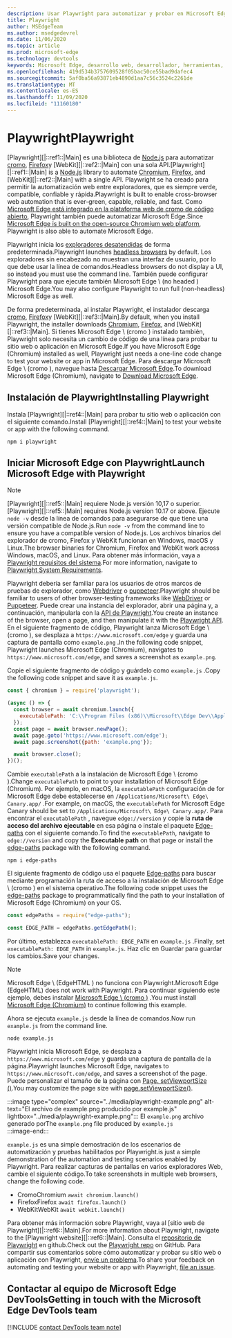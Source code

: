 ```yaml
---
description: Usar Playwright para automatizar y probar en Microsoft Edge
title: Playwright
author: MSEdgeTeam
ms.author: msedgedevrel
ms.date: 11/06/2020
ms.topic: article
ms.prod: microsoft-edge
ms.technology: devtools
keywords: Microsoft Edge, desarrollo web, desarrollador, herramientas, automatización, prueba, playwright, nodo, JavaScript, NPM
ms.openlocfilehash: 419d534b3757609528f05bac50ce55bad9dafec4
ms.sourcegitcommit: 5af0ba56a93871eb4890d1aa7c56c3524c2261de
ms.translationtype: MT
ms.contentlocale: es-ES
ms.lasthandoff: 11/09/2020
ms.locfileid: "11160180"
---
```

# <span data-ttu-id="53b25-104">Playwright</span><span class="sxs-lookup"><span data-stu-id="53b25-104">Playwright</span></span>  

<span data-ttu-id="53b25-105">[Playwright][|::ref1::|Main] es una biblioteca de [Node.js][NodejsMain] para automatizar [cromo][ChromiumHome], [Firefox][FirefoxMain]y [WebKit][|::ref2::|Main] con una sola API.</span><span class="sxs-lookup"><span data-stu-id="53b25-105">[Playwright][|::ref1::|Main] is a [Node.js][NodejsMain] library to automate [Chromium][ChromiumHome], [Firefox][FirefoxMain], and [WebKit][|::ref2::|Main] with a single API.</span></span>  <span data-ttu-id="53b25-106">Playwright se ha creado para permitir la automatización web entre exploradores, que es siempre verde, compatible, confiable y rápida.</span><span class="sxs-lookup"><span data-stu-id="53b25-106">Playwright is built to enable cross-browser web automation that is ever-green, capable, reliable, and fast.</span></span>  <span data-ttu-id="53b25-107">Como [Microsoft Edge está integrado en la plataforma web de cromo de código abierto][MicrosoftBlogsWindowsExperience20181206], Playwright también puede automatizar Microsoft Edge.</span><span class="sxs-lookup"><span data-stu-id="53b25-107">Since [Microsoft Edge is built on the open-source Chromium web platform][MicrosoftBlogsWindowsExperience20181206], Playwright is also able to automate Microsoft Edge.</span></span>  

<span data-ttu-id="53b25-108">Playwright inicia los [exploradores desatendidas][WikiHeadlessBrowser] de forma predeterminada.</span><span class="sxs-lookup"><span data-stu-id="53b25-108">Playwright launches [headless browsers][WikiHeadlessBrowser] by default.</span></span>  <span data-ttu-id="53b25-109">Los exploradores sin encabezado no muestran una interfaz de usuario, por lo que debe usar la línea de comandos.</span><span class="sxs-lookup"><span data-stu-id="53b25-109">Headless browsers do not display a UI, so instead you must use the command line.</span></span>  <span data-ttu-id="53b25-110">También puede configurar Playwright para que ejecute también Microsoft Edge \ (no headed \) Microsoft Edge.</span><span class="sxs-lookup"><span data-stu-id="53b25-110">You may also configure Playwright to run full \(non-headless\) Microsoft Edge as well.</span></span>  

<span data-ttu-id="53b25-111">De forma predeterminada, al instalar Playwright, el instalador descarga [cromo][ChromiumHome], [Firefox][FirefoxMain]y [WebKit][|::ref3::|Main].</span><span class="sxs-lookup"><span data-stu-id="53b25-111">By default, when you install Playwright, the installer downloads [Chromium][ChromiumHome], [Firefox][FirefoxMain], and [WebKit][|::ref3::|Main].</span></span>  <span data-ttu-id="53b25-112">Si tienes Microsoft Edge \ (cromo \) instalado también, Playwright solo necesita un cambio de código de una línea para probar tu sitio web o aplicación en Microsoft Edge.</span><span class="sxs-lookup"><span data-stu-id="53b25-112">If you have Microsoft Edge \(Chromium\) installed as well, Playwright just needs a one-line code change to test your website or app in Microsoft Edge.</span></span>  <span data-ttu-id="53b25-113">Para descargar Microsoft Edge \ (cromo \), navegue hasta [Descargar Microsoft Edge][MicrosoftEdgeDownload].</span><span class="sxs-lookup"><span data-stu-id="53b25-113">To download Microsoft Edge \(Chromium\), navigate to [Download Microsoft Edge][MicrosoftEdgeDownload].</span></span>  

## <span data-ttu-id="53b25-114">Instalación de Playwright</span><span class="sxs-lookup"><span data-stu-id="53b25-114">Installing Playwright</span></span>  

<span data-ttu-id="53b25-115">Instala [Playwright][|::ref4::|Main] para probar tu sitio web o aplicación con el siguiente comando.</span><span class="sxs-lookup"><span data-stu-id="53b25-115">Install [Playwright][|::ref4::|Main] to test your website or app with the following command.</span></span>  

```shell
npm i playwright
```  

## <span data-ttu-id="53b25-116">Iniciar Microsoft Edge con Playwright</span><span class="sxs-lookup"><span data-stu-id="53b25-116">Launch Microsoft Edge with Playwright</span></span>  

> [!NOTE]
> <span data-ttu-id="53b25-117">[Playwright][|::ref5::|Main] requiere Node.js versión 10,17 o superior.</span><span class="sxs-lookup"><span data-stu-id="53b25-117">[Playwright][|::ref5::|Main] requires Node.js version 10.17 or above.</span></span> <span data-ttu-id="53b25-118">Ejecute `node -v` desde la línea de comandos para asegurarse de que tiene una versión compatible de Node.js.</span><span class="sxs-lookup"><span data-stu-id="53b25-118">Run `node -v` from the command line to ensure you have a compatible version of Node.js.</span></span>  <span data-ttu-id="53b25-119">Los archivos binarios del explorador de cromo, Firefox y WebKit funcionan en Windows, macOS y Linux.</span><span class="sxs-lookup"><span data-stu-id="53b25-119">The browser binaries for Chromium, Firefox and WebKit work across Windows, macOS, and Linux.</span></span> <span data-ttu-id="53b25-120">Para obtener más información, vaya a [Playwright requisitos del sistema][PlaywrightSystemRequirements].</span><span class="sxs-lookup"><span data-stu-id="53b25-120">For more information, navigate to [Playwright System Requirements][PlaywrightSystemRequirements].</span></span>  

<span data-ttu-id="53b25-121">Playwright debería ser familiar para los usuarios de otros marcos de pruebas de explorador, como [Webdriver][WebDriverChromiumMain] o [puppeteer][PuppeteerMain].</span><span class="sxs-lookup"><span data-stu-id="53b25-121">Playwright should be familiar to users of other browser-testing frameworks like [WebDriver][WebDriverChromiumMain] or [Puppeteer][PuppeteerMain].</span></span>  <span data-ttu-id="53b25-122">Puede crear una instancia del explorador, abrir una página y, a continuación, manipularla con la [API de Playwright][PlaywrightAPIReference].</span><span class="sxs-lookup"><span data-stu-id="53b25-122">You create an instance of the browser, open a page, and then manipulate it with the [Playwright API][PlaywrightAPIReference].</span></span>  <span data-ttu-id="53b25-123">En el siguiente fragmento de código, Playwright lanza Microsoft Edge \ (cromo \), se desplaza a `https://www.microsoft.com/edge` y guarda una captura de pantalla como `example.png` .</span><span class="sxs-lookup"><span data-stu-id="53b25-123">In the following code snippet, Playwright launches Microsoft Edge \(Chromium\), navigates to `https://www.microsoft.com/edge`, and saves a screenshot as `example.png`.</span></span>  

<span data-ttu-id="53b25-124">Copie el siguiente fragmento de código y guárdelo como `example.js` .</span><span class="sxs-lookup"><span data-stu-id="53b25-124">Copy the following code snippet and save it as `example.js`.</span></span>  

```javascript
const { chromium } = require('playwright');

(async () => {
  const browser = await chromium.launch({
    executablePath: 'C:\\Program Files (x86)\\Microsoft\\Edge Dev\\Application\\msedge.exe'
  });
  const page = await browser.newPage();
  await page.goto('https://www.microsoft.com/edge');
  await page.screenshot({path: 'example.png'});

  await browser.close();
})();
```  

<span data-ttu-id="53b25-125">Cambie `executablePath` a la instalación de Microsoft Edge \ (cromo \).</span><span class="sxs-lookup"><span data-stu-id="53b25-125">Change `executablePath` to point to your installation of Microsoft Edge \(Chromium\).</span></span>  <span data-ttu-id="53b25-126">Por ejemplo, en macOS, la `executablePath` configuración de for Microsoft Edge debe establecerse en `/Applications/Microsoft\ Edge\ Canary.app/` .</span><span class="sxs-lookup"><span data-stu-id="53b25-126">For example, on macOS, the `executablePath` for Microsoft Edge Canary should be set to `/Applications/Microsoft\ Edge\ Canary.app/`.</span></span>  <span data-ttu-id="53b25-127">Para encontrar el `executablePath` , navegue `edge://version` y copie la **ruta de acceso del archivo ejecutable** en esa página o instale el paquete [Edge-paths][npmEdgePaths] con el siguiente comando.</span><span class="sxs-lookup"><span data-stu-id="53b25-127">To find the `executablePath`, navigate to `edge://version` and copy the **Executable path** on that page or install the [edge-paths][npmEdgePaths] package with the following command.</span></span>  

```shell
npm i edge-paths
```  

<span data-ttu-id="53b25-128">El siguiente fragmento de código usa el paquete [Edge-paths][npmEdgePaths] para buscar mediante programación la ruta de acceso a la instalación de Microsoft Edge \ (cromo \) en el sistema operativo.</span><span class="sxs-lookup"><span data-stu-id="53b25-128">The following code snippet uses the [edge-paths][npmEdgePaths] package to programmatically find the path to your installation of Microsoft Edge \(Chromium\) on your OS.</span></span>  

```javascript
const edgePaths = require("edge-paths");

const EDGE_PATH = edgePaths.getEdgePath();
```  

<span data-ttu-id="53b25-129">Por último, establezca `executablePath: EDGE_PATH` en `example.js` .</span><span class="sxs-lookup"><span data-stu-id="53b25-129">Finally, set `executablePath: EDGE_PATH` in `example.js`.</span></span>  <span data-ttu-id="53b25-130">Haz clic en Guardar para guardar los cambios.</span><span class="sxs-lookup"><span data-stu-id="53b25-130">Save your changes.</span></span>  

> [!NOTE]
> <span data-ttu-id="53b25-131">Microsoft Edge \ (EdgeHTML \) no funciona con Playwright.</span><span class="sxs-lookup"><span data-stu-id="53b25-131">Microsoft Edge \(EdgeHTML\) does not work with Playwright.</span></span>  <span data-ttu-id="53b25-132">Para continuar siguiendo este ejemplo, debes instalar [Microsoft Edge \ (cromo \)][MicrosoftEdgeDownload] .</span><span class="sxs-lookup"><span data-stu-id="53b25-132">You must install [Microsoft Edge \(Chromium\)][MicrosoftEdgeDownload] to continue following this example.</span></span>  

<span data-ttu-id="53b25-133">Ahora se ejecuta `example.js` desde la línea de comandos.</span><span class="sxs-lookup"><span data-stu-id="53b25-133">Now run `example.js` from the command line.</span></span>  

```shell
node example.js
```  

<span data-ttu-id="53b25-134">Playwright inicia Microsoft Edge, se desplaza a `https://www.microsoft.com/edge` y guarda una captura de pantalla de la página.</span><span class="sxs-lookup"><span data-stu-id="53b25-134">Playwright launches Microsoft Edge, navigates to `https://www.microsoft.com/edge`, and saves a screenshot of the page.</span></span>  <span data-ttu-id="53b25-135">Puede personalizar el tamaño de la página con [Page. setViewportSize ()][PlaywrightAPIPageSetViewport].</span><span class="sxs-lookup"><span data-stu-id="53b25-135">You may customize the page size with [page.setViewportSize()][PlaywrightAPIPageSetViewport].</span></span>  

:::image type="complex" source="../media/playwright-example.png" alt-text="El archivo de example.png producido por example.js" lightbox="../media/playwright-example.png":::
    <span data-ttu-id="53b25-137">El `example.png` archivo generado por</span><span class="sxs-lookup"><span data-stu-id="53b25-137">The `example.png` file produced by</span></span> `example.js`  
:::image-end:::  

`example.js` <span data-ttu-id="53b25-138">es una simple demostración de los escenarios de automatización y pruebas habilitados por Playwright.</span><span class="sxs-lookup"><span data-stu-id="53b25-138">is just a simple demonstration of the automation and testing scenarios enabled by Playwright.</span></span>  <span data-ttu-id="53b25-139">Para realizar capturas de pantallas en varios exploradores Web, cambie el siguiente código.</span><span class="sxs-lookup"><span data-stu-id="53b25-139">To take screenshots in multiple web browsers, change the following code.</span></span>  

*   <span data-ttu-id="53b25-140">Cromo</span><span class="sxs-lookup"><span data-stu-id="53b25-140">Chromium</span></span>  `await chromium.launch()`  
*   <span data-ttu-id="53b25-141">Firefox</span><span class="sxs-lookup"><span data-stu-id="53b25-141">Firefox</span></span>  `await firefox.launch()`  
*   <span data-ttu-id="53b25-142">WebKit</span><span class="sxs-lookup"><span data-stu-id="53b25-142">WebKit</span></span>  `await webkit.launch()`  

<span data-ttu-id="53b25-143">Para obtener más información sobre Playwright, vaya al [sitio web de Playwright][|::ref6::|Main].</span><span class="sxs-lookup"><span data-stu-id="53b25-143">For more information about Playwright, navigate to the [Playwright website][|::ref6::|Main].</span></span>  <span data-ttu-id="53b25-144">Consulta el  [repositorio de Playwright][PlaywrightRepo] en github.</span><span class="sxs-lookup"><span data-stu-id="53b25-144">Check out the  [Playwright repo][PlaywrightRepo] on GitHub.</span></span>  <span data-ttu-id="53b25-145">Para compartir sus comentarios sobre cómo automatizar y probar su sitio web o aplicación con Playwright, [envíe un problema][PlaywrightRepoNewIssue].</span><span class="sxs-lookup"><span data-stu-id="53b25-145">To share your feedback on automating and testing your website or app with Playwright, [file an issue][PlaywrightRepoNewIssue].</span></span>  

## <span data-ttu-id="53b25-146">Contactar al equipo de Microsoft Edge DevTools</span><span class="sxs-lookup"><span data-stu-id="53b25-146">Getting in touch with the Microsoft Edge DevTools team</span></span>  

[!INCLUDE [contact DevTools team note](../devtools-guide-chromium/includes/contact-devtools-team-note.md)]  

<!-- links -->  

[WebdriverChromiumMain]: ../webdriver-chromium.md "Controlador WebDrive (cromo) | Microsoft docs"  
[PuppeteerMain]: ../puppeteer.md "Puppeteer | Microsoft docs"  

[MicrosoftBlogsWindowsExperience20181206]: https://blogs.windows.com/windowsexperience/2018/12/06/microsoft-edge-making-the-web-better-through-more-open-source-collaboration "Microsoft Edge: cómo mejorar la eficacia de la web mediante una colaboración de código abierto | Blog de experiencia de Microsoft"  

[MicrosoftEdgeDownload]: https://microsoft.com/edge "Descargar Microsoft Edge"  

[ChromiumHome]: https://www.chromium.org/Home "Cromo | Proyectos de cromo"  

[FirefoxMain]: https://www.mozilla.org/firefox "Mozilla Firefox"

[NodejsMain]: https://nodejs.org "Node.js"  

[npmEdgePaths]: https://www.npmjs.com/package/edge-paths "rutas de borde | NPM"

[PlaywrightMain]: https://playwright.dev "Playwright"  
[PlaywrightAPIReference]: https://playwright.dev#?path=docs/api.md "Referencia de la API de Playwright"  
[PlaywrightAPIPageSetViewport]: https://playwright.dev#?path=docs%2Fapi.md&q=pagesetviewportsizeviewportsize "Page. setViewportSize (viewportSize) | Referencia de la API de Playwright"    
[PlaywrightSystemRequirements]: https://playwright.dev#?path=docs/intro.md&q=system-requirements "Requisitos del sistema de Playwright"  

[PlaywrightRepo]: https://github.com/microsoft/playwright "Playwright | GitHub"  
[PlaywrightRepoNewIssue]: https://github.com/microsoft/playwright/issues/new/choose "Nuevo problema en el repositorio de Playwright | GitHub"  

[WebKitMain]: https://webkit.org "WebKit"

[WikiHeadlessBrowser]: https://en.wikipedia.org/wiki/Headless_browser "Explorador sin periféricos | Wikipedia"  
